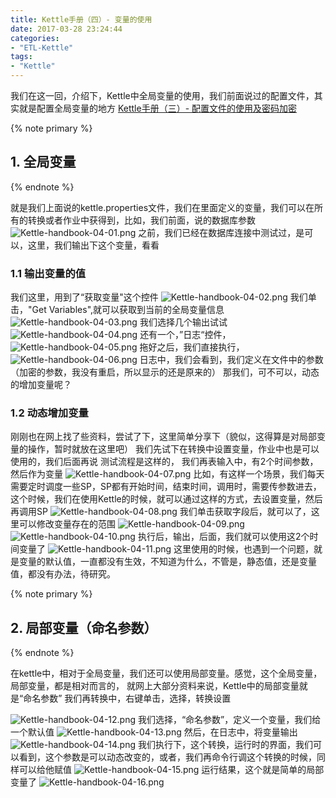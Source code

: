 ```yaml
---
title: Kettle手册（四）- 变量的使用
date: 2017-03-28 23:24:44
categories:
- "ETL-Kettle"
tags:
- "Kettle"
---
```

我们在这一回，介绍下，Kettle中全局变量的使用，我们前面说过的配置文件，其实就是配置全局变量的地方
[Kettle手册（三）- 配置文件的使用及密码加密 ](2017/03/27/Kettle-handbook-03/)


{% note primary %} 
## 1. 全局变量
{% endnote %}

就是我们上面说的kettle.properties文件，我们在里面定义的变量，我们可以在所有的转换或者作业中获得到，比如，我们前面，说的数据库参数
![Kettle-handbook-04-01.png](http://7xl61k.com1.z0.glb.clouddn.com/Kettle-handbook-04-01.png-blog.photo)
之前，我们已经在数据库连接中测试过，是可以，这里，我们输出下这个变量，看看

<!-- more -->

### 1.1 输出变量的值
我们这里，用到了“获取变量"这个控件
![Kettle-handbook-04-02.png](http://7xl61k.com1.z0.glb.clouddn.com/Kettle-handbook-04-02.png-blog.photo)
我们单击，"Get Variables",就可以获取到当前的全局变量信息
![Kettle-handbook-04-03.png](http://7xl61k.com1.z0.glb.clouddn.com/Kettle-handbook-04-03.png-blog.photo)
我们选择几个输出试试
![Kettle-handbook-04-04.png](http://7xl61k.com1.z0.glb.clouddn.com/Kettle-handbook-04-04.png-blog.photo)
还有一个，”日志“控件，
![Kettle-handbook-04-05.png](http://7xl61k.com1.z0.glb.clouddn.com/Kettle-handbook-04-05.png-blog.photo)
拖好之后，我们直接执行，
![Kettle-handbook-04-06.png](http://7xl61k.com1.z0.glb.clouddn.com/Kettle-handbook-04-06.png-blog.photo)
日志中，我们会看到，我们定义在文件中的参数（加密的参数，我没有重启，所以显示的还是原来的）
那我们，可不可以，动态的增加变量呢？

### 1.2 动态增加变量
刚刚也在网上找了些资料，尝试了下，这里简单分享下（貌似，这得算是对局部变量的操作，暂时就放在这里吧）
我们先试下在转换中设置变量，作业中也是可以使用的，我们后面再说
测试流程是这样的， 我们再表输入中，有2个时间参数，然后作为变量
![Kettle-handbook-04-07.png](http://7xl61k.com1.z0.glb.clouddn.com/Kettle-handbook-04-07.png-blog.photo)
比如，有这样一个场景，我们每天需要定时调度一些SP，SP都有开始时间，结束时间，调用时，需要传参数进去，
这个时候，我们在使用Kettle的时候，就可以通过这样的方式，去设置变量，然后再调用SP
![Kettle-handbook-04-08.png](http://7xl61k.com1.z0.glb.clouddn.com/Kettle-handbook-04-08.png-blog.photo)
我们单击获取字段后，就可以了，这里可以修改变量存在的范围
![Kettle-handbook-04-09.png](http://7xl61k.com1.z0.glb.clouddn.com/Kettle-handbook-04-09.png-blog.photo)
![Kettle-handbook-04-10.png](http://7xl61k.com1.z0.glb.clouddn.com/Kettle-handbook-04-10.png-blog.photo)
执行后，输出，后面，我们就可以使用这2个时间变量了
![Kettle-handbook-04-11.png](http://7xl61k.com1.z0.glb.clouddn.com/Kettle-handbook-04-11.png-blog.photo)
这里使用的时候，也遇到一个问题，就是变量的默认值，一直都没有生效，不知道为什么，不管是，静态值，还是变量值，都没有办法，待研究。


{% note primary %} 
## 2. 局部变量（命名参数）
{% endnote %}

在kettle中，相对于全局变量，我们还可以使用局部变量。感觉，这个全局变量，局部变量，都是相对而言的，
就网上大部分资料来说，Kettle中的局部变量就是“命名参数”
我们再转换中，右键单击，选择，转换设置

![Kettle-handbook-04-12.png](http://7xl61k.com1.z0.glb.clouddn.com/Kettle-handbook-04-12.png-blog.photo)
我们选择，“命名参数”，定义一个变量，我们给一个默认值
![Kettle-handbook-04-13.png](http://7xl61k.com1.z0.glb.clouddn.com/Kettle-handbook-04-13.png-blog.photo)
然后，在日志中，将变量输出
![Kettle-handbook-04-14.png](http://7xl61k.com1.z0.glb.clouddn.com/Kettle-handbook-04-14.png-blog.photo)
我们执行下，这个转换，运行时的界面，我们可以看到，这个参数是可以动态改变的，或者，我们再命令行调这个转换的时候，同样可以给他赋值
![Kettle-handbook-04-15.png](http://7xl61k.com1.z0.glb.clouddn.com/Kettle-handbook-04-15.png-blog.photo)
运行结果，这个就是简单的局部变量了
![Kettle-handbook-04-16.png](http://7xl61k.com1.z0.glb.clouddn.com/Kettle-handbook-04-16.png-blog.photo)








